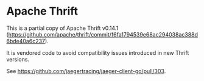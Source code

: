 # Apache Thrift

This is a partial copy of Apache Thrift v0.14.1 (https://github.com/apache/thrift/commit/f6fa1794539e68ac294038ac388d6bde40a6c237).

It is vendored code to avoid compatibility issues introduced in new Thrift versions.

See https://github.com/jaegertracing/jaeger-client-go/pull/303.
